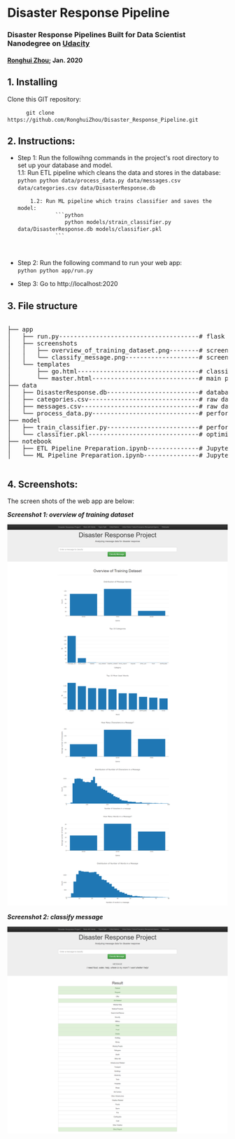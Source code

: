 # Disaster Response Pipeline
### Disaster Response Pipelines Built for Data Scientist Nanodegree on [Udacity](https://www.udacity.com/)

#### [Ronghui Zhou](https://www.linkedin.com/in/ronghuizhou/); Jan. 2020     

## **1. Installing**
   Clone this GIT repository:

          git clone https://github.com/RonghuiZhou/Disaster_Response_Pipeline.git



## **2. Instructions:**

- Step 1: Run the followihng commands in the project's root directory to set up your database and model.      
          1.1: Run ETL pipeline which cleans the data and stores in the database:     
                  ```python
                     python data/process_data.py data/messages.csv data/categories.csv data/DisasterResponse.db                
                  ```                         
        
          1.2: Run ML pipeline which trains classifier and saves the model:            
                  ```python
                     python models/strain_classifier.py data/DisasterResponse.db models/classifier.pkl
                  ```         
  <p>&nbsp;</p>
- Step 2: Run the following command to run your web app:         
        ```python
        python app/run.py
        ```

- Step 3: Go to http://localhost:2020



## **3. File structure**
<pre>

├── app
│   ├── run.py--------------------------------------# flask file to run app
│   ├── screenshots
│   │	├── overview_of_training_dataset.png--------# screenshot of web app: overview of training dataset
│   │ 	└── classify_message.png--------------------# screenshot of web app: classify message
│   └── templates
│       ├── go.html---------------------------------# classification result page of web app
│       └── master.html-----------------------------# main page of web app
├── data
│   ├── DisasterResponse.db-------------------------# database to save cleaned data
│   ├── categories.csv------------------------------# raw data to process: categories
│   ├── messages.csv--------------------------------# raw data to process: messages
│   └── process_data.py-----------------------------# perform ETL pipline
├── model
│   ├── train_classifier.py-------------------------# perform classification pipeline
│   └── classifier.pkl------------------------------# optimized ML model saved
├── notebook
│   ├── ETL Pipeline Preparation.ipynb--------------# Jupyter notebook for ETL 
│   └── ML Pipeline Preparation.ipynb---------------# Jupyter notebook for ML

</pre>

## **4. Screenshots:**

The screen shots of the web app are below:

**_Screenshot 1: overview of training dataset_**

![Overview of training dataset](/app/screenshots/overview_of_training_dataset.png)

**_Screenshot 2: classify message_**

![Classify message](/app/screenshots/classify_message.png)



